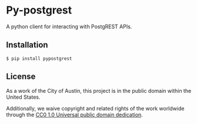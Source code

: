 # Py-postgrest
A python client for interacting with PostgREST APIs.

## Installation
```
$ pip install pypostgrest
```
## License

As a work of the City of Austin, this project is in the public domain within the United States.

Additionally, we waive copyright and related rights of the work worldwide through the [CC0 1.0 Universal public domain dedication](https://creativecommons.org/publicdomain/zero/1.0/).

